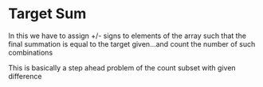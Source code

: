 # Target Sum

In this we have to assign +/- signs to elements of the array such that the final summation is equal to the target given...and count the number of such combinations

This is basically a step ahead problem of the count subset with given difference